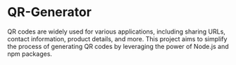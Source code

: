 # QR-Generator
QR codes are widely used for various applications, including sharing URLs, contact information, product details, and more. This project aims to simplify the process of generating QR codes by leveraging the power of Node.js and npm packages.
